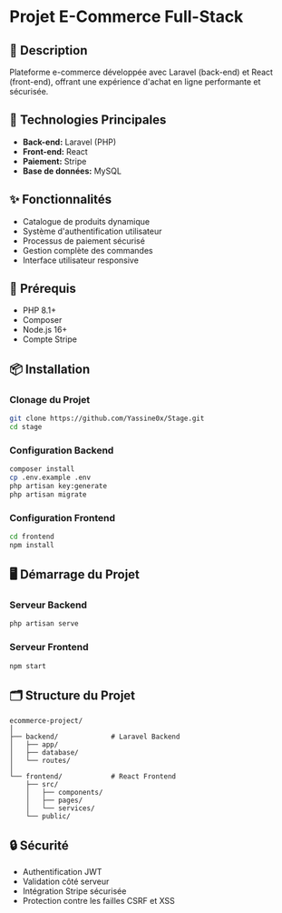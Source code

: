 # Projet E-Commerce Full-Stack

## 📝 Description

Plateforme e-commerce développée avec Laravel (back-end) et React (front-end), offrant une expérience d'achat en ligne performante et sécurisée.

## 🚀 Technologies Principales

- **Back-end:** Laravel (PHP)
- **Front-end:** React
- **Paiement:** Stripe
- **Base de données:** MySQL

## ✨ Fonctionnalités

- Catalogue de produits dynamique
- Système d'authentification utilisateur
- Processus de paiement sécurisé
- Gestion complète des commandes
- Interface utilisateur responsive

## 🔧 Prérequis

- PHP 8.1+
- Composer
- Node.js 16+
- Compte Stripe

## 📦 Installation

### Clonage du Projet

```bash
git clone https://github.com/Yassine0x/Stage.git
cd stage
```

### Configuration Backend

```bash
composer install
cp .env.example .env
php artisan key:generate
php artisan migrate
```

### Configuration Frontend

```bash
cd frontend
npm install
```

## 🖥️ Démarrage du Projet

### Serveur Backend

```bash
php artisan serve
```

### Serveur Frontend

```bash
npm start
```

## 🗂️ Structure du Projet

```
ecommerce-project/
│
├── backend/             # Laravel Backend
│   ├── app/
│   ├── database/
│   └── routes/
│
└── frontend/            # React Frontend
    ├── src/
    │   ├── components/
    │   ├── pages/
    │   └── services/
    └── public/
```

## 🔒 Sécurité

- Authentification JWT
- Validation côté serveur
- Intégration Stripe sécurisée
- Protection contre les failles CSRF et XSS

